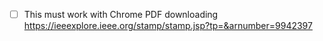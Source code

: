 <!-- ---
!-- Timestamp: 2025-10-08 01:07:10
!-- Author: ywatanabe
!-- File: /home/ywatanabe/proj/scitex_repo/src/scitex/scholar/download/TODO.md
!-- --- -->

- [ ] This must work with Chrome PDF downloading
  https://ieeexplore.ieee.org/stamp/stamp.jsp?tp=&arnumber=9942397

<!-- EOF -->